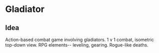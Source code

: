 # Gladiator

## Idea
Action-based combat game involving gladiators. 1 v 1 combat, isometric top-down view. RPG elements-- leveling, gearing. Rogue-like deaths.
